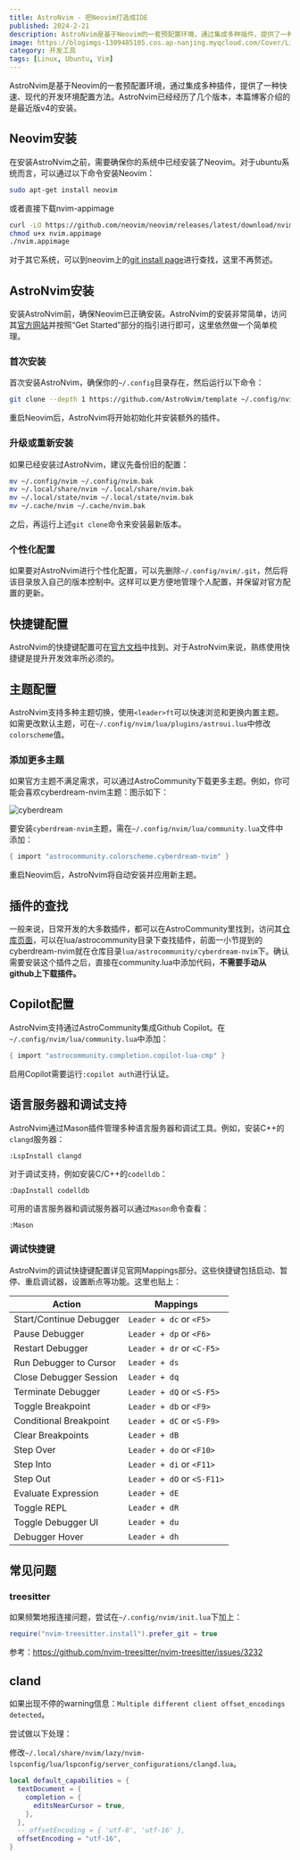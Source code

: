 ```yaml
---
title: AstroNvim - 把Neovim打造成IDE
published: 2024-2-21
description: AstroNvim是基于Neovim的一套预配置环境，通过集成多种插件，提供了一种快速、现代的开发环境配置方法。
image: https://blogimgs-1309485105.cos.ap-nanjing.myqcloud.com/Cover/Linux/2.jpg
category: 开发工具
tags: [Linux, Ubuntu, Vim]
---
```


AstroNvim是基于Neovim的一套预配置环境，通过集成多种插件，提供了一种快速、现代的开发环境配置方法。AstroNvim已经经历了几个版本，本篇博客介绍的是最近版v4的安装。

## Neovim安装

在安装AstroNvim之前，需要确保你的系统中已经安装了Neovim。对于ubuntu系统而言，可以通过以下命令安装Neovim：

```bash
sudo apt-get install neovim
```

或者直接下载nvim-appimage

```bash
curl -LO https://github.com/neovim/neovim/releases/latest/download/nvim.appimage
chmod u+x nvim.appimage
./nvim.appimage
```

对于其它系统，可以到neovim上的[git install page](https://github.com/neovim/neovim/blob/master/INSTALL.md)进行查找，这里不再赘述。

## AstroNvim安装

安装AstroNvim前，确保Neovim已正确安装。AstroNvim的安装非常简单，访问其[官方网站](https://astronvim.com/)并按照“Get Started”部分的指引进行即可，这里依然做一个简单梳理。

### 首次安装

首次安装AstroNvim，确保你的`~/.config`目录存在，然后运行以下命令：

```bash
git clone --depth 1 https://github.com/AstroNvim/template ~/.config/nvim
```

重启Neovim后，AstroNvim将开始初始化并安装额外的插件。

### 升级或重新安装

如果已经安装过AstroNvim，建议先备份旧的配置：

```bash
mv ~/.config/nvim ~/.config/nvim.bak
mv ~/.local/share/nvim ~/.local/share/nvim.bak
mv ~/.local/state/nvim ~/.local/state/nvim.bak
mv ~/.cache/nvim ~/.cache/nvim.bak
```

之后，再运行上述`git clone`命令来安装最新版本。

### 个性化配置

如果要对AstroNvim进行个性化配置，可以先删除`~/.config/nvim/.git`，然后将该目录放入自己的版本控制中。这样可以更方便地管理个人配置，并保留对官方配置的更新。

## 快捷键配置

AstroNvim的快捷键配置可在[官方文档](https://docs.astronvim.com/mappings)中找到。对于AstroNvim来说，熟练使用快捷键是提升开发效率所必须的。

## 主题配置

AstroNvim支持多种主题切换，使用`<leader>ft`可以快速浏览和更换内置主题。如需更改默认主题，可在`~/.config/nvim/lua/plugins/astroui.lua`中修改`colorscheme`值。

### 添加更多主题

如果官方主题不满足需求，可以通过AstroCommunity下载更多主题。例如，你可能会喜欢cyberdream-nvim主题：图示如下：

![cyberdream](https://b3logfile.com/siyuan/1644568593533/assets/cyberdream-20240528145632-jwmwez5.png)


要安装`cyberdream-nvim`主题，需在`~/.config/nvim/lua/community.lua`文件中添加：

```lua
{ import "astrocommunity.colorscheme.cyberdream-nvim" }
```

重启Neovim后，AstroNvim将自动安装并应用新主题。

## 插件的查找

一般来说，日常开发的大多数插件，都可以在AstroCommunity里找到，访问其[仓库页面](https://github.com/AstroNvim/astrocommunity/tree/main)，可以在lua/astrocommunity目录下查找插件，前面一小节提到的cyberdream-nvim就在仓库目录`lua/astrocommunity/cyberdream-nvim`下。确认需要安装这个插件之后，直接在community.lua中添加代码，**不需要手动从github上下载插件。**

## Copilot配置

AstroNvim支持通过AstroCommunity集成Github Copilot。在`~/.config/nvim/lua/community.lua`中添加：

```lua
{ import "astrocommunity.completion.copilot-lua-cmp" }
```

启用Copilot需要运行`:copilot auth`进行认证。

## 语言服务器和调试支持

AstroNvim通过Mason插件管理多种语言服务器和调试工具。例如，安装C++的`clangd`服务器：

```vim
:LspInstall clangd
```

对于调试支持，例如安装C/C++的`codelldb`：

```vim
:DapInstall codelldb
```

可用的语言服务器和调试服务器可以通过`Mason`命令查看：

```vim
:Mason
```

### 调试快捷键

AstroNvim的调试快捷键配置详见官网Mappings部分。这些快捷键包括启动、暂停、重启调试器，设置断点等功能。这里也贴上：

| Action                  | Mappings |
| ------------------------- | ---------- |
| Start/Continue Debugger | `Leader + dc` or `<F5>`     |
| Pause Debugger          | `Leader + dp` or `<F6>`     |
| Restart Debugger        | `Leader + dr` or `<C-F5>`     |
| Run Debugger to Cursor  | `Leader + ds`         |
| Close Debugger Session  | `Leader + dq`         |
| Terminate Debugger      | `Leader + dQ` or `<S-F5>`     |
| Toggle Breakpoint       | `Leader + db` or `<F9>`     |
| Conditional Breakpoint  | `Leader + dC` or `<S-F9>`     |
| Clear Breakpoints       | `Leader + dB`         |
| Step Over               | `Leader + do` or `<F10>`     |
| Step Into               | `Leader + di` or `<F11>`     |
| Step Out                | `Leader + dO` or `<S-F11>`     |
| Evaluate Expression     | `Leader + dE`         |
| Toggle REPL             | `Leader + dR`         |
| Toggle Debugger UI      | `Leader + du`         |
| Debugger Hover          | `Leader + dh`         |

## 常见问题

### treesitter

如果频繁地报连接问题，尝试在`~/.config/nvim/init.lua`下加上：

```lua
require("nvim-treesitter.install").prefer_git = true
```

参考：https://github.com/nvim-treesitter/nvim-treesitter/issues/3232

## cland

如果出现不停的warning信息：`Multiple different client offset_encodings detected`。

尝试做以下处理：

修改`~/.local/share/nvim/lazy/nvim-lspconfig/lua/lspconfig/server_configurations/clangd.lua`。

```lua
local default_capabilities = {
  textDocument = {
    completion = {
      editsNearCursor = true,
    },
  },
  -- offsetEncoding = { 'utf-8', 'utf-16' },
  offsetEncoding = "utf-16",
}
```
